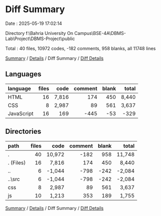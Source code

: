 # Diff Summary

Date : 2025-05-19 17:02:14

Directory f:\\Bahria University On Campus\\BSE-4A\\DBMS-Lab\\Project\\DBMS-Project\\public

Total : 40 files,  10972 codes, -182 comments, 958 blanks, all 11748 lines

[Summary](results.md) / [Details](details.md) / Diff Summary / [Diff Details](diff-details.md)

## Languages
| language | files | code | comment | blank | total |
| :--- | ---: | ---: | ---: | ---: | ---: |
| HTML | 16 | 7,816 | 174 | 450 | 8,440 |
| CSS | 8 | 2,987 | 89 | 561 | 3,637 |
| JavaScript | 16 | 169 | -445 | -53 | -329 |

## Directories
| path | files | code | comment | blank | total |
| :--- | ---: | ---: | ---: | ---: | ---: |
| . | 40 | 10,972 | -182 | 958 | 11,748 |
| . (Files) | 16 | 7,816 | 174 | 450 | 8,440 |
| .. | 6 | -1,044 | -798 | -242 | -2,084 |
| ..\\src | 6 | -1,044 | -798 | -242 | -2,084 |
| css | 8 | 2,987 | 89 | 561 | 3,637 |
| js | 10 | 1,213 | 353 | 189 | 1,755 |

[Summary](results.md) / [Details](details.md) / Diff Summary / [Diff Details](diff-details.md)